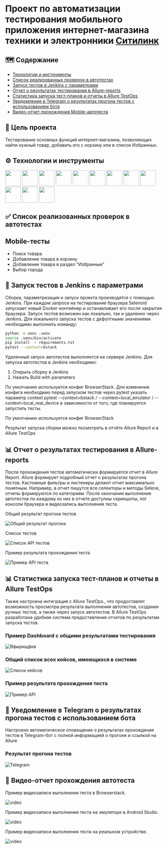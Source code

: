 # Проект по автоматизации тестирования мобильного приложения интернет-магазина техники и электронники [Ситилинк](https://www.citilink.ru/) 


## :world_map: Содержание

- [Технологии и инструменты](#gear-технологии-и-инструменты)
- [Список реализованных проверок в автотестах](#white_check_mark-список-реализованных-проверок-в-автотестах)
- [Запуск тестов в Jenkins с параметрами](#rocket-Запуск-тестов-в-Jenkins-с-параметрами)
- [Отчет о результатах тестирования в Allure-reports](#bar_chart-Отчет-о-результатах-тестирования-в-Allure-reports)
- [Статистика запуска тест-планов и отчеты в Allure TestOps](#bar_chart-Статистика-запуска-тест-планов-и-отчеты-в-Allure-TestOps)
- [Уведомление в Telegram о результатах прогона тестов с использованием бота](#email-Уведомление-в-Telegram-о-результатах-прогона-тестов-с-использованием-бота)
- [Видео-отчет прохождения Mobile-автотеста](#movie_camera-Видео-отчет-прохождения-автотеста)


## :dart: Цель проекта

Тестирование основных функций интернет-магазина, позволяющих найти нужный товар, добавить его с корзину или в список Избранных.


## :gear: Технологии и инструменты

<p align="left">
<img src="https://raw.githubusercontent.com/Annette-F/qa_guru_python_diplom_mobile_project/refs/heads/main/resources/images/python.svg" width="50" heigth="50"/>
<img src="https://raw.githubusercontent.com/Annette-F/qa_guru_python_diplom_mobile_project/refs/heads/main/resources/images/jenkins.svg" width="50" heigth="50"/>
<img src="https://raw.githubusercontent.com/Annette-F/qa_guru_python_diplom_mobile_project/refs/heads/main/resources/images/pycharm.svg" width="50" heigth="50"/>
<img src="https://raw.githubusercontent.com/Annette-F/qa_guru_python_diplom_mobile_project/refs/heads/main/resources/images/pytest.svg" width="50" heigth="50"/>
<img src="https://raw.githubusercontent.com/Annette-F/qa_guru_python_diplom_mobile_project/refs/heads/main/resources/images/github.svg" width="50" heigth="50"/>
<img src="https://github.com/Annette-F/qa_guru_python_diplom_mobile_project/blob/main/resources/images/AllureReport%20(1).png" height="50" width="50">
<img src="https://github.com/Annette-F/qa_guru_python_diplom_mobile_project/blob/main/resources/images/AllureTestOps.png" height="50" width="50">
<img src="https://github.com/Annette-F/qa_guru_python_diplom_mobile_project/blob/main/resources/images/selene%20(1).png" height="50" width="50">
<img src="https://raw.githubusercontent.com/Annette-F/qa_guru_python_diplom_mobile_project/refs/heads/main/resources/images/browserstack.svg" width="50" heigth="50"/>
<img src="https://github.com/Annette-F/qa_guru_python_diplom_mobile_project/blob/main/resources/images/appium.png" width="50" heigth="50"/>
<img src="https://raw.githubusercontent.com/Annette-F/qa_guru_python_diplom_mobile_project/refs/heads/main/resources/images/android-studio.svg" width="50" heigth="50"/>
<img src="https://raw.githubusercontent.com/Annette-F/qa_guru_python_diplom_mobile_project/refs/heads/main/resources/images/Telegram.svg" width="50" heigth="50"/>
</p>


## :white_check_mark: Список реализованных проверок в автотестах 

## Mobile-тесты
- Поиск товара
- Добавление товара в корзину
- Добавление товара в раздел "Избранные"
- Выбор города


## :rocket: Запуск тестов в Jenkins с параметрами

Сборка, параметризация и запуск проекта производятся с помощью Jenkins. При каждом запросе на тестирование браузера Selenoid запускает новый Docker-контейнер и останавливает его после закрытия браузера. 
Запуск тестов возможен как локально, так и удаленно через Jenkins.
Для локального запуска тестов с дефолтными значениями необходимо выполнить команду:

```bash
python -m venv .venv
source .venv/bin/activate
pip install -r requirements.txt
pytest --context=bstack 
```

Удаленный запуск автотестов выполняется на сервере Jenkins. 
Для запуска автотестов в Jenkins необходимо:
1. Открыть сборку в Jenkins 
2. Нажать Build with parameters

По умолчанию используется конфиг BrowserStack. Для изменения конфига необходимо перед запуском тестов через pytest указать параметр context pytest --context=bstack / --context=local_emulator / --context=local_real_device в зависимости от того, где планируется запустить тесты.

По умолчанию используется конфиг BrowserStack

Результат запуска сборки можно посмотреть в отчёте Allure Report и в Allure TestOps


## :bar_chart: Отчет о результатах тестирования в Allure-reports

После прохождения тестов автоматически формируется отчет в Allure Report. Allure формирует подробный отчет о результатах прогона тестов. Кастомные фильтры и листенеры делают отчет максимально понятным. Например, в отчет пишутся все селекторы и методы Selene, отчеты формируются по категориям.
После окончания выполнения автотестов по каждому из них в отчете доступны скриншоты, лог консоли браузера и видеозапись выполнения теста.


Общий результат прогона тестов

<p>
<img title="Общий результат прогона" src="resources/photo/allure overview.png">
</p>

Список тестов

<p>
<img title="Список API тестов" src="resources/photo/allure cases.png">
</p>

Пример результата прохождения теста

<p>
<img title="Пример API теста" src="resources/photo/allure report.png">
</p>

## :bar_chart: Статистика запуска тест-планов и отчеты в Allure TestOps

Также настроена интеграция с Allure TestOps., что продоставлят возможность просмотра результата выполнения автотестов, создания ручных тестов, а также через запуск автотестов. В Allure TestOps разработана удобная система предоставления отчетов по результатам запуска тестов. 

### Пример Dashboard с общими результатами тестирования

<p>
<img title="Вфырищфкв" src="resources/photo/dashboard.png">
</p>

### Общий список всех кейсов, имеющихся в системе

<p>
<img title="Список кейсов" src="resources/photo/testops cases.png">
</p>


### Пример результата прохождения теста

<p>
<img title="Пример API" src="resources/photo/testops report.png">
</p>


## :email: Уведомление в Telegram о результатах прогона тестов с использованием бота

Настроено автоматическое оповещение о результатах прохождения тестов в Telegram-бот с полной информацией о прогоне и ссылкой на Allure


### Результат прогона тестов 

<p>
<img title="Telegram" src="resources/photo/telegram.png">
</p>

## :movie_camera: Видео-отчет прохождения автотеста 

Пример видеозаписи выполнения теста в Browserstack.

<p>
<img title="Video" src="resources/video/bstack.gif" alt="video">
</p>

Пример видеозаписи выполнения теста на эмуляторе в Android Studio.

<p>
<img title="Video" src="resources/video/emulator.gif" alt="video">
</p>

Пример видеозаписи выполнения теста на реальном устройстве.

<p>
<img title="Video" src="resources/video/real.gif" alt="video">
</p>
